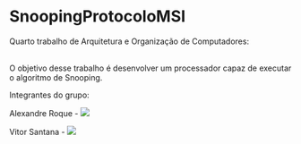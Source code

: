 # SnoopingProtocoloMSI
Quarto trabalho de Arquitetura e Organização de Computadores:</p>  
O objetivo desse trabalho é desenvolver um processador capaz de executar o algoritmo de Snooping.</p>
Integrantes do grupo:
<p align="left">Alexandre Roque - 
  <a href="https://www.linkedin.com/in/alexandreroque13/" alt="Linkedin">
  <img src="https://img.shields.io/badge/-Linkedin-0e76a8?style=flat-square&logo=Linkedin&logoColor=white&link=https://www.linkedin.com/in/alexandreroque13/" /></a>
  
</a> </p>  
<p align="left"> Vitor Santana - 
  <a href="https://www.linkedin.com/in/vitor-santana-478b1a1a5/" alt="Linkedin">
  <img src="https://img.shields.io/badge/-Linkedin-0e76a8?style=flat-square&logo=Linkedin&logoColor=white&link=https://www.linkedin.com/in/vitor-santana-478b1a1a5/" /></a>
</a> </p> 
